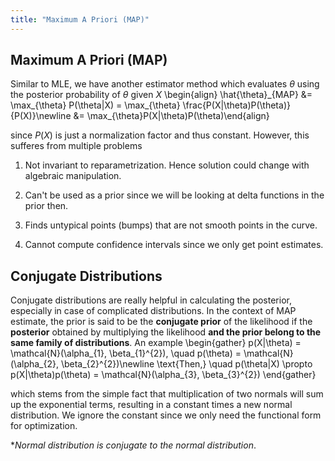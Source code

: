 ```yaml
---
title: "Maximum A Priori (MAP)"
---
```


## Maximum A Priori (MAP)

Similar to MLE, we have another estimator method which evaluates $\theta$ using the posterior probability of $\theta$ given $X$
\begin{align}
    \hat{\theta}\_{MAP} &= \max_{\theta} P(\theta|X) = \max_{\theta} \frac{P(X|\theta)P(\theta)}{P(X)}\newline
    &= \max_{\theta}P(X|\theta)P(\theta)\end{align}

since $P(X)$ is just a normalization factor and thus constant. However, this sufferes from multiple problems

1.  Not invariant to reparametrization. Hence solution could change with algebraic manipulation.

2.  Can't be used as a prior since we will be looking at delta functions in the prior then.

3.  Finds untypical points (bumps) that are not smooth points in the curve.

4.  Cannot compute confidence intervals since we only get point estimates.

## Conjugate Distributions
Conjugate distributions are really helpful in calculating the posterior, especially in case of complicated distributions. In the context of MAP estimate, the prior is said to be the **conjugate prior** of the likelihood if the **posterior** obtained by multiplying the likelihood **and the prior belong to the same family of distributions**. An example
\begin{gather}
    p(X|\theta) = \mathcal{N}(\alpha_{1}, \beta_{1}^{2}), \quad p(\theta) = \mathcal{N}(\alpha_{2}, \beta_{2}^{2})\newline
    \text{Then,} \quad p(\theta|X) \propto p(X|\theta)p(\theta) = \mathcal{N}(\alpha_{3}, \beta_{3}^{2})
\end{gather}

which stems from the simple fact that multiplication of two normals will sum up the exponential terms, resulting in a constant times a new normal distribution. We ignore the constant since we only need the functional form for optimization.

**Normal distribution is conjugate to the normal distribution*.
